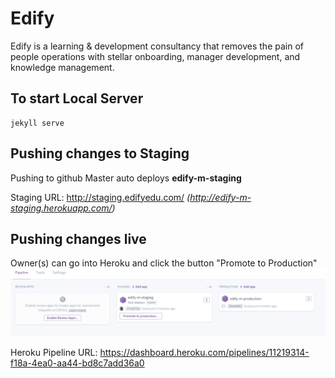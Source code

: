 # Edify
Edify is a learning &amp; development consultancy that removes the pain of people operations with stellar onboarding, manager development, and knowledge management.


To start Local Server
----------------------------------

```
jekyll serve
```


Pushing changes to Staging
----------------------------------

Pushing to github Master auto deploys **edify-m-staging**

Staging URL: http://staging.edifyedu.com/   _(http://edify-m-staging.herokuapp.com/)_




Pushing changes live
----------------------------------

Owner(s) can go into Heroku and click the button "Promote to Production"
![pipeline in heroku to push changes live](img/pipeline.png)

Heroku Pipeline URL: https://dashboard.heroku.com/pipelines/11219314-f18a-4ea0-aa44-bd8c7add36a0
